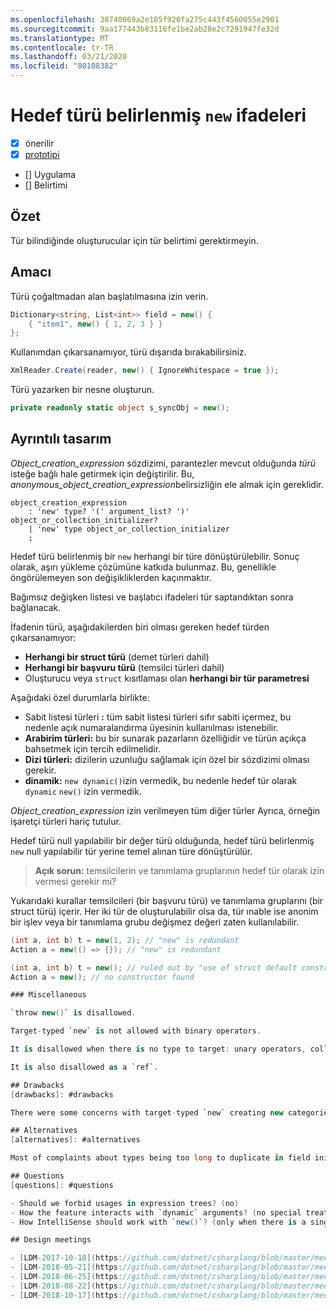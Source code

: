 ```yaml
---
ms.openlocfilehash: 38740069a2e105f920fa275c443f4560055e2901
ms.sourcegitcommit: 9aa177443b83116fe1be2ab28e2c7291947fe32d
ms.translationtype: MT
ms.contentlocale: tr-TR
ms.lasthandoff: 03/21/2020
ms.locfileid: "80108382"
---
```


# <a name="target-typed-new-expressions"></a>Hedef türü belirlenmiş `new` ifadeleri

* [x] önerilir
* [x] [prototipi](https://github.com/alrz/roslyn/tree/features/target-typed-new)
* [] Uygulama
* [] Belirtimi

## <a name="summary"></a>Özet
[summary]: #summary

Tür bilindiğinde oluşturucular için tür belirtimi gerektirmeyin. 

## <a name="motivation"></a>Amacı
[motivation]: #motivation

Türü çoğaltmadan alan başlatılmasına izin verin.
```cs
Dictionary<string, List<int>> field = new() {
    { "item1", new() { 1, 2, 3 } }
};
```

Kullanımdan çıkarsanamıyor, türü dışarıda bırakabilirsiniz.
```cs
XmlReader.Create(reader, new() { IgnoreWhitespace = true });
```

Türü yazarken bir nesne oluşturun.
```cs
private readonly static object s_syncObj = new();
```

## <a name="detailed-design"></a>Ayrıntılı tasarım
[design]: #detailed-design

*Object_creation_expression* sözdizimi, parantezler mevcut olduğunda *türü* isteğe bağlı hale getirmek için değiştirilir. Bu, *anonymous_object_creation_expression*belirsizliğin ele almak için gereklidir.
```antlr
object_creation_expression
    : 'new' type? '(' argument_list? ')' object_or_collection_initializer?
    | 'new' type object_or_collection_initializer
    ;
```

Hedef türü belirlenmiş bir `new` herhangi bir türe dönüştürülebilir. Sonuç olarak, aşırı yükleme çözümüne katkıda bulunmaz. Bu, genellikle öngörülemeyen son değişikliklerden kaçınmaktır.

Bağımsız değişken listesi ve başlatıcı ifadeleri tür saptandıktan sonra bağlanacak.

İfadenin türü, aşağıdakilerden biri olması gereken hedef türden çıkarsanamıyor:

- **Herhangi bir struct türü** (demet türleri dahil)
- **Herhangi bir başvuru türü** (temsilci türleri dahil)
- Oluşturucu veya `struct` kısıtlaması olan **herhangi bir tür parametresi**

Aşağıdaki özel durumlarla birlikte:

- Sabit listesi türleri **:** tüm sabit listesi türleri sıfır sabiti içermez, bu nedenle açık numaralandırma üyesinin kullanılması istenebilir.
- **Arabirim türleri:** bu bir sunarak pazarların özelliğidir ve türün açıkça bahsetmek için tercih edilmelidir.
- **Dizi türleri:** dizilerin uzunluğu sağlamak için özel bir sözdizimi olması gerekir.
- **dinamik:** `new dynamic()`izin vermedik, bu nedenle hedef tür olarak `dynamic` `new()` izin vermedik.

*Object_creation_expression* izin verilmeyen tüm diğer türler Ayrıca, örneğin işaretçi türleri hariç tutulur.

Hedef türü null yapılabilir bir değer türü olduğunda, hedef türü belirlenmiş `new` null yapılabilir tür yerine temel alınan türe dönüştürülür.

> **Açık sorun:** temsilcilerin ve tanımlama gruplarının hedef tür olarak izin vermesi gerekir mi?

Yukarıdaki kurallar temsilcileri (bir başvuru türü) ve tanımlama gruplarını (bir struct türü) içerir. Her iki tür de oluşturulabilir olsa da, tür ınable ise anonim bir işlev veya bir tanımlama grubu değişmez değeri zaten kullanılabilir.
```cs
(int a, int b) t = new(1, 2); // "new" is redundant
Action a = new(() => {}); // "new" is redundant

(int a, int b) t = new(); // ruled out by "use of struct default constructor"
Action a = new(); // no constructor found

### Miscellaneous

`throw new()` is disallowed.

Target-typed `new` is not allowed with binary operators.

It is disallowed when there is no type to target: unary operators, collection of a `foreach`, in a `using`, in a deconstruction, in an `await` expression, as an anonymous type property (`new { Prop = new() }`), in a `lock` statement, in a `sizeof`, in a `fixed` statement, in a member access (`new().field`), in a dynamically dispatched operation (`someDynamic.Method(new())`), in a LINQ query, as the operand of the `is` operator, as the left operand of the `??` operator,  ...

It is also disallowed as a `ref`.

## Drawbacks
[drawbacks]: #drawbacks

There were some concerns with target-typed `new` creating new categories of breaking changes, but we already have that with `null` and `default`, and that has not been a significant problem.

## Alternatives
[alternatives]: #alternatives

Most of complaints about types being too long to duplicate in field initialization is about *type arguments* not the type itself, we could infer only type arguments like `new Dictionary(...)` (or similar) and infer type arguments locally from arguments or the collection initializer.

## Questions
[questions]: #questions

- Should we forbid usages in expression trees? (no)
- How the feature interacts with `dynamic` arguments? (no special treatment)
- How IntelliSense should work with `new()`? (only when there is a single target-type)

## Design meetings

- [LDM-2017-10-18](https://github.com/dotnet/csharplang/blob/master/meetings/2017/LDM-2017-10-18.md#100)
- [LDM-2018-05-21](https://github.com/dotnet/csharplang/blob/master/meetings/2018/LDM-2018-05-21.md)
- [LDM-2018-06-25](https://github.com/dotnet/csharplang/blob/master/meetings/2018/LDM-2018-06-25.md)
- [LDM-2018-08-22](https://github.com/dotnet/csharplang/blob/master/meetings/2018/LDM-2018-08-22.md#target-typed-new)
- [LDM-2018-10-17](https://github.com/dotnet/csharplang/blob/master/meetings/2018/LDM-2018-10-17.md)
